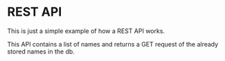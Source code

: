 # REST API

This is just a simple example of
how a REST API works.

This API contains a list of names and 
returns a GET request of the already
stored names in the db.